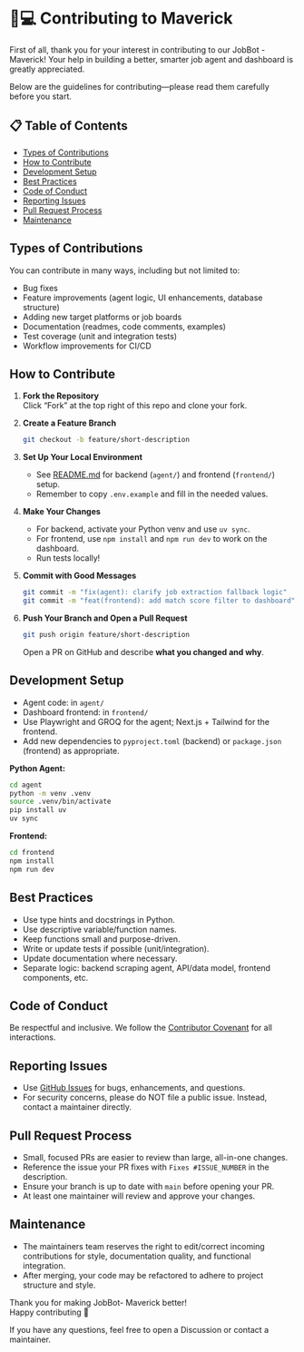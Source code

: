 # 🧑💻 Contributing to Maverick

First of all, thank you for your interest in contributing to our JobBot - Maverick! Your help in building a better, smarter job agent and dashboard is greatly appreciated.

Below are the guidelines for contributing—please read them carefully before you start.

## 📋 Table of Contents

- [Types of Contributions](#types-of-contributions)
- [How to Contribute](#how-to-contribute)
- [Development Setup](#development-setup)
- [Best Practices](#best-practices)
- [Code of Conduct](#code-of-conduct)
- [Reporting Issues](#reporting-issues)
- [Pull Request Process](#pull-request-process)
- [Maintenance](#maintenance)

## Types of Contributions

You can contribute in many ways, including but not limited to:
- Bug fixes
- Feature improvements (agent logic, UI enhancements, database structure)
- Adding new target platforms or job boards
- Documentation (readmes, code comments, examples)
- Test coverage (unit and integration tests)
- Workflow improvements for CI/CD
## How to Contribute

1. **Fork the Repository**  
   Click “Fork” at the top right of this repo and clone your fork.

2. **Create a Feature Branch**  
   ```bash
   git checkout -b feature/short-description
   ```

3. **Set Up Your Local Environment**  
   - See [README.md](./README.md) for backend (`agent/`) and frontend (`frontend/`) setup.
   - Remember to copy `.env.example` and fill in the needed values.

4. **Make Your Changes**
   - For backend, activate your Python venv and use `uv sync`.
   - For frontend, use `npm install` and `npm run dev` to work on the dashboard.
   - Run tests locally!

5. **Commit with Good Messages**
   ```bash
   git commit -m "fix(agent): clarify job extraction fallback logic"
   git commit -m "feat(frontend): add match score filter to dashboard"
   ```

6. **Push Your Branch and Open a Pull Request**
   ```bash
   git push origin feature/short-description
   ```
   Open a PR on GitHub and describe **what you changed and why**.

## Development Setup

- Agent code: in `agent/`
- Dashboard frontend: in `frontend/`
- Use Playwright and GROQ for the agent; Next.js + Tailwind for the frontend.
- Add new dependencies to `pyproject.toml` (backend) or `package.json` (frontend) as appropriate.

**Python Agent:**
```bash
cd agent
python -m venv .venv
source .venv/bin/activate
pip install uv
uv sync
```

**Frontend:**
```bash
cd frontend
npm install
npm run dev
```

## Best Practices

- Use type hints and docstrings in Python.
- Use descriptive variable/function names.
- Keep functions small and purpose-driven.
- Write or update tests if possible (unit/integration).
- Update documentation where necessary.
- Separate logic: backend scraping agent, API/data model, frontend components, etc.

## Code of Conduct

Be respectful and inclusive. We follow the [Contributor Covenant](https://www.contributor-covenant.org/version/2/0/code_of_conduct/) for all interactions.

## Reporting Issues

- Use [GitHub Issues](https://github.com/ap-aditya/maverick/issues) for bugs, enhancements, and questions.
- For security concerns, please do NOT file a public issue. Instead, contact a maintainer directly.

## Pull Request Process

- Small, focused PRs are easier to review than large, all-in-one changes.
- Reference the issue your PR fixes with `Fixes #ISSUE_NUMBER` in the description.
- Ensure your branch is up to date with `main` before opening your PR.
- At least one maintainer will review and approve your changes.

## Maintenance

- The maintainers team reserves the right to edit/correct incoming contributions for style, documentation quality, and functional integration.
- After merging, your code may be refactored to adhere to project structure and style.

Thank you for making JobBot- Maverick better!  
Happy contributing 🚀

If you have any questions, feel free to open a Discussion or contact a maintainer.
